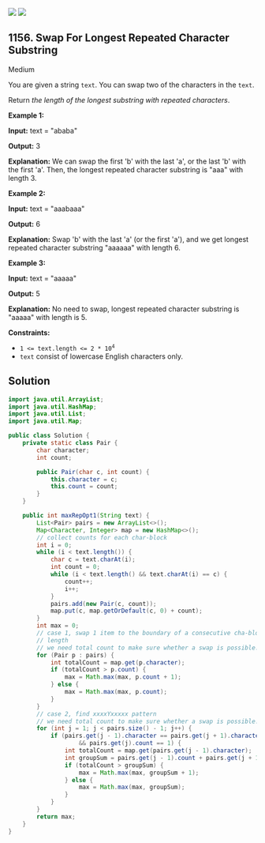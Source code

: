 [![](https://img.shields.io/github/stars/javadev/LeetCode-in-Java?label=Stars&style=flat-square)](https://github.com/javadev/LeetCode-in-Java)
[![](https://img.shields.io/github/forks/javadev/LeetCode-in-Java?label=Fork%20me%20on%20GitHub%20&style=flat-square)](https://github.com/javadev/LeetCode-in-Java/fork)

## 1156\. Swap For Longest Repeated Character Substring

Medium

You are given a string `text`. You can swap two of the characters in the `text`.

Return _the length of the longest substring with repeated characters_.

**Example 1:**

**Input:** text = "ababa"

**Output:** 3

**Explanation:** We can swap the first 'b' with the last 'a', or the last 'b' with the first 'a'. Then, the longest repeated character substring is "aaa" with length 3.

**Example 2:**

**Input:** text = "aaabaaa"

**Output:** 6

**Explanation:** Swap 'b' with the last 'a' (or the first 'a'), and we get longest repeated character substring "aaaaaa" with length 6.

**Example 3:**

**Input:** text = "aaaaa"

**Output:** 5

**Explanation:** No need to swap, longest repeated character substring is "aaaaa" with length is 5.

**Constraints:**

*   <code>1 <= text.length <= 2 * 10<sup>4</sup></code>
*   `text` consist of lowercase English characters only.

## Solution

```java
import java.util.ArrayList;
import java.util.HashMap;
import java.util.List;
import java.util.Map;

public class Solution {
    private static class Pair {
        char character;
        int count;

        public Pair(char c, int count) {
            this.character = c;
            this.count = count;
        }
    }

    public int maxRepOpt1(String text) {
        List<Pair> pairs = new ArrayList<>();
        Map<Character, Integer> map = new HashMap<>();
        // collect counts for each char-block
        int i = 0;
        while (i < text.length()) {
            char c = text.charAt(i);
            int count = 0;
            while (i < text.length() && text.charAt(i) == c) {
                count++;
                i++;
            }
            pairs.add(new Pair(c, count));
            map.put(c, map.getOrDefault(c, 0) + count);
        }
        int max = 0;
        // case 1, swap 1 item to the boundary of a consecutive cha-block to achieve possible max
        // length
        // we need total count to make sure whether a swap is possible!
        for (Pair p : pairs) {
            int totalCount = map.get(p.character);
            if (totalCount > p.count) {
                max = Math.max(max, p.count + 1);
            } else {
                max = Math.max(max, p.count);
            }
        }
        // case 2, find xxxxYxxxxx pattern
        // we need total count to make sure whether a swap is possible!
        for (int j = 1; j < pairs.size() - 1; j++) {
            if (pairs.get(j - 1).character == pairs.get(j + 1).character
                    && pairs.get(j).count == 1) {
                int totalCount = map.get(pairs.get(j - 1).character);
                int groupSum = pairs.get(j - 1).count + pairs.get(j + 1).count;
                if (totalCount > groupSum) {
                    max = Math.max(max, groupSum + 1);
                } else {
                    max = Math.max(max, groupSum);
                }
            }
        }
        return max;
    }
}
```